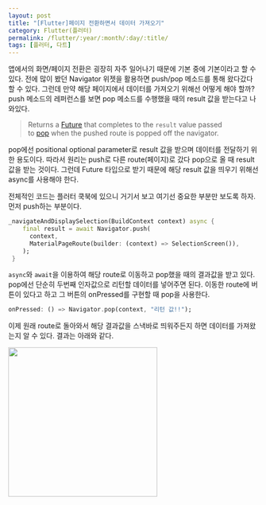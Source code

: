 ```yaml
---
layout: post
title: "[Flutter]페이지 전환하면서 데이터 가져오기"
category: Flutter(플러터)
permalink: /flutter/:year/:month/:day/:title/
tags: [플러터, 다트]
---
```


앱에서의 화면/페이지 전환은 굉장히 자주 일어나기 때문에 기본 중에 기본이라고 할 수 있다. 전에 많이 봤던 Navigator 위젯을 활용하면 push/pop 메소드를 통해 왔다갔다 할 수 있다. 그런데 만약 해당 페이지에서 데이터를 가져오기 위해선 어떻게 해야 할까? push 메소드의 레퍼런스를 보면 pop 메소드를 수행했을 때의 result 값을 받는다고 나와있다.

> Returns a [Future](https://docs.flutter.io/flutter/dart-async/Future-class.html) that completes to the `result` value passed to [pop](https://docs.flutter.io/flutter/widgets/NavigatorState/pop.html) when the pushed route is popped off the navigator. 

pop에선 positional optional parameter로 result 값을 받으며 데이터를 전달하기 위한 용도이다. 따라서 원리는 push로 다른 route(페이지)로 갔다 pop으로 올 때 result 값을 받는 것이다. 그런데 Future 타입으로 받기 때문에 해당 result 값을 띄우기 위해선 async를 사용해야 한다.

전체적인 코드는 플러터 쿡북에 있으니 거기서 보고 여기선 중요한 부분만 보도록 하자. 먼저 push하는 부분이다.

```dart
_navigateAndDisplaySelection(BuildContext context) async {
    final result = await Navigator.push(
      context,
      MaterialPageRoute(builder: (context) => SelectionScreen()),
    );
 }
```

`async`와 `await`을 이용하여 해당 route로 이동하고 pop했을 때의 결과값을 받고 있다. pop에선 단순히 두번째 인자값으로 리턴할 데이터를 넣어주면 된다. 이동한 route에 버튼이 있다고 하고 그 버튼의 onPressed를 구현할 때 pop을 사용한다.

```dart
onPressed: () => Navigator.pop(context, "리턴 값!!");
```

이제 원래 route로 돌아와서 해당 결과값을 스낵바로 띄워주든지 하면 데이터를 가져왔는지 알 수 있다. 결과는 아래와 같다.

<img src="https://user-images.githubusercontent.com/35518072/42485913-ac20b0bc-8434-11e8-8973-eb744003fef3.gif" width="300px">
